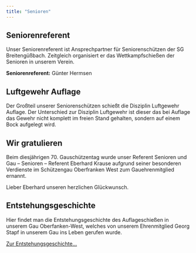 ```yaml
---
title: "Senioren"
---
```


## Seniorenreferent
Unser Seniorenreferent ist Ansprechpartner für Seniorenschützen der SG Breitengüßbach. Zeitgleich organisiert er das Wettkampfschießen der Senioren in unserem Verein.

**Seniorenreferent:** Günter Hermsen

## Luftgewehr Auflage
Der Großteil unserer Seniorenschützen schießt die Disziplin Luftgewehr Auflage. Der Unterschied zur Disziplin Luftgewehr ist dieser das bei Auflage das Gewehr nicht komplett im freien Stand gehalten, sondern auf einem Bock aufgelegt wird.

## Wir gratulieren
Beim diesjährigen 70. Gauschützentag wurde unser Referent Senioren und Gau – Senioren – Referent Eberhard Krause aufgrund seiner besonderen Verdienste im Schützengau Oberfranken West zum Gauehrenmitglied ernannt.

Lieber Eberhard unseren herzlichen Glückwunsch.

## Entstehungsgeschichte
Hier findet man die Entstehungsgeschichte des Auflageschießen in unserem Gau Oberfanken-West, welches von unserem Ehrenmitglied Georg Stapf in unserem Gau ins Leben gerufen wurde.

[Zur Entstehungsgeschichte...](https://sg-breitenguessbach.de/downloads/Entstehung_Auflage.pdf)